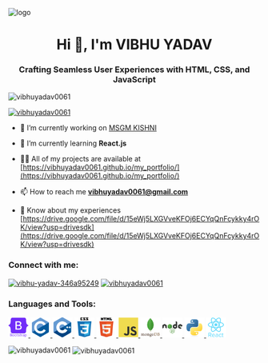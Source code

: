 ![logo](https://github.com/Vibhuyadav0061/Vibhuyadav0061/assets/113329071/7e688a7f-2cc8-4049-ab96-22ebd9deb79a)
<h1 align="center">Hi 👋, I'm VIBHU YADAV</h1>
<h3 align="center">Crafting Seamless User Experiences with HTML, CSS, and JavaScript</h3>


<p align="left"> <img src="https://komarev.com/ghpvc/?username=vibhuyadav0061&label=Profile%20views&color=0e75b6&style=flat" alt="vibhuyadav0061" /> </p>

<p align="left"> <a href="https://github.com/ryo-ma/github-profile-trophy"><img src="https://github-profile-trophy.vercel.app/?username=vibhuyadav0061" alt="vibhuyadav0061" /></a> </p>

- 🔭 I’m currently working on [MSGM KISHNI](https://vibhuyadav0061.github.io/msgm/)

- 🌱 I’m currently learning **React.js**

- 👨‍💻 All of my projects are available at [https://vibhuyadav0061.github.io/my_portfolio/](https://vibhuyadav0061.github.io/my_portfolio/)

- 📫 How to reach me **vibhuyadav0061@gmail.com**

- 📄 Know about my experiences [https://drive.google.com/file/d/15eWj5LXGVveKFOj6ECYqQnFcykky4rOK/view?usp=drivesdk](https://drive.google.com/file/d/15eWj5LXGVveKFOj6ECYqQnFcykky4rOK/view?usp=drivesdk)

<h3 align="left">Connect with me:</h3>
<p align="left">
<a href="https://linkedin.com/in/vibhu-yadav-346a95249" target="blank"><img align="center" src="https://raw.githubusercontent.com/rahuldkjain/github-profile-readme-generator/master/src/images/icons/Social/linked-in-alt.svg" alt="vibhu-yadav-346a95249" height="30" width="40" /></a>
<a href="https://www.leetcode.com/vibhuyadav0061" target="blank"><img align="center" src="https://raw.githubusercontent.com/rahuldkjain/github-profile-readme-generator/master/src/images/icons/Social/leet-code.svg" alt="vibhuyadav0061" height="30" width="40" /></a>
</p>

<h3 align="left">Languages and Tools:</h3>
<p align="left"> <a href="https://getbootstrap.com" target="_blank" rel="noreferrer"> <img src="https://raw.githubusercontent.com/devicons/devicon/master/icons/bootstrap/bootstrap-plain-wordmark.svg" alt="bootstrap" width="40" height="40"/> </a> <a href="https://www.cprogramming.com/" target="_blank" rel="noreferrer"> <img src="https://raw.githubusercontent.com/devicons/devicon/master/icons/c/c-original.svg" alt="c" width="40" height="40"/> </a> <a href="https://www.w3schools.com/cpp/" target="_blank" rel="noreferrer"> <img src="https://raw.githubusercontent.com/devicons/devicon/master/icons/cplusplus/cplusplus-original.svg" alt="cplusplus" width="40" height="40"/> </a> <a href="https://www.w3schools.com/css/" target="_blank" rel="noreferrer"> <img src="https://raw.githubusercontent.com/devicons/devicon/master/icons/css3/css3-original-wordmark.svg" alt="css3" width="40" height="40"/> </a> <a href="https://www.w3.org/html/" target="_blank" rel="noreferrer"> <img src="https://raw.githubusercontent.com/devicons/devicon/master/icons/html5/html5-original-wordmark.svg" alt="html5" width="40" height="40"/> </a> <a href="https://developer.mozilla.org/en-US/docs/Web/JavaScript" target="_blank" rel="noreferrer"> <img src="https://raw.githubusercontent.com/devicons/devicon/master/icons/javascript/javascript-original.svg" alt="javascript" width="40" height="40"/> </a> <a href="https://www.mongodb.com/" target="_blank" rel="noreferrer"> <img src="https://raw.githubusercontent.com/devicons/devicon/master/icons/mongodb/mongodb-original-wordmark.svg" alt="mongodb" width="40" height="40"/> </a> <a href="https://nodejs.org" target="_blank" rel="noreferrer"> <img src="https://raw.githubusercontent.com/devicons/devicon/master/icons/nodejs/nodejs-original-wordmark.svg" alt="nodejs" width="40" height="40"/> </a> <a href="https://www.python.org" target="_blank" rel="noreferrer"> <img src="https://raw.githubusercontent.com/devicons/devicon/master/icons/python/python-original.svg" alt="python" width="40" height="40"/> </a> <a href="https://reactjs.org/" target="_blank" rel="noreferrer"> <img src="https://raw.githubusercontent.com/devicons/devicon/master/icons/react/react-original-wordmark.svg" alt="react" width="40" height="40"/> </a> </p>

<p><img align="left" src="https://github-readme-stats.vercel.app/api/top-langs?username=vibhuyadav0061&show_icons=true&locale=en&layout=compact" alt="vibhuyadav0061" /></p>

<p>&nbsp;<img align="center" src="https://github-readme-stats.vercel.app/api?username=vibhuyadav0061&show_icons=true&locale=en" alt="vibhuyadav0061" /></p>
